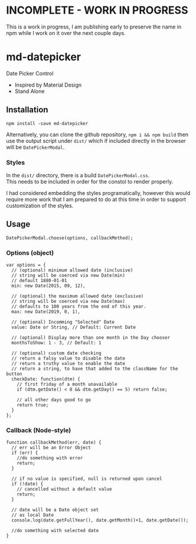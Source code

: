 # INCOMPLETE - WORK IN PROGRESS

This is a work in progress, I am publishing early 
to preserve the name in npm while I work on it over 
the next couple days.

# md-datepicker

Date Picker Control

* Inspired by Material Design
* Stand Alone

## Installation

```
npm install -save md-datepicker
```

Alternatively, you can clone the github repository, 
`npm i && npm build` then use the output script under 
`dist/` which if included directly in the browser will 
be `DatePickerModal`.

### Styles

In the `dist/` directory, there is a build `DatePickerModal.css`.  
This needs to be included in order for the constol to render properly.

I had considered embedding the styles programatically, however this 
would require more work that I am prepared to do at this time in order
to support customization of the styles.
 

## Usage

```
DatePickerModal.choose(options, callbackMethod);
```

### Options (object)

```
var options = { 
  // (optional) minimum allowed date (inclusive)
  // string will be coerced via new Date(min)
  // default 1880-01-01
  min: new Date(2015, 09, 12),
  
  // (optional) the maximum allowed date (exclusive)
  // string will be coerced via new Date(max)
  // defaults to 100 years from the end of this year.
  max: new Date(2019, 0, 1),
  
  // (optional) Incomming "Selected" Date
  value: Date or String, // Default: Current Date
  
  // (optional) Display more than one month in the Day chooser
  monthsToShow: 1 - 3, // Default: 1
  
  // (optional) custom date checking
  // return a falsy value to disable the date
  // return a truthy value to enable the date
  // return a string, to have that added to the className for the button
  checkDate: function(dtm) {
    // first friday of a month unavailable
    if (dtm.getDate() < 8 && dtm.getDay() == 5) return false;
    
    // all other days good to go
    return true;
  }
};
```

### Callback (Node-style)

```
function callbackMethod(err, date) {
  // err will be an Error Object
  if (err) {
    //do something with error
    return;
  }
    
  // if no value is specified, null is returned upon cancel
  if (!date) {
    // cancelled without a default value
    return;
  }
    
  // date will be a Date object set 
  // as local Date
  console.log(date.getFullYear(), date.getMonth()+1, date.getDate());
    
  //do something with selected date 
}
```